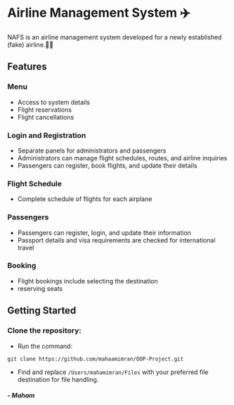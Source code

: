 # Airline Management System ✈️
NAFS is an airline management system developed for a newly established (fake) airline.👴🏻
## Features
### Menu
- Access to system details
- Flight reservations
- Flight cancellations
### Login and Registration
- Separate panels for administrators and passengers
- Administrators can manage flight schedules, routes, and airline inquiries
- Passengers can register, book flights, and update their details
### Flight Schedule 
- Complete schedule of flights for each airplane
### Passengers
- Passengers can register, login, and update their information
- Passport details and visa requirements are checked for international travel
### Booking
- Flight bookings include selecting the destination
- reserving seats
## Getting Started
### Clone the repository: 
- Run the command: 
```shell
git clone https://github.com/mahaamimran/OOP-Project.git
```
- Find and replace ```/Users/mahamimran/Files``` with your preferred file destination for file handling.
##### - Maham
